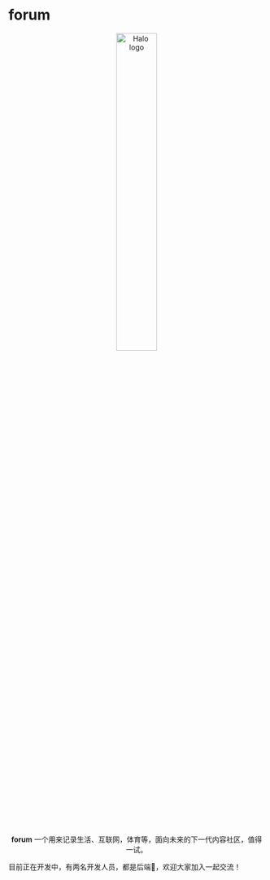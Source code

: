 # forum
<p style="text-align: center">
    <a href="https://github.com/code-messenger/forum" target="_blank" rel="noopener noreferrer">
        <img width="40%" src="https://forum-1308538340.cos.ap-beijing.myqcloud.com/img%2Flogo.jpg" alt="Halo logo" />
    </a>
</p>

<p style="text-align: center"><b>forum</b> 一个用来记录生活、互联网，体育等，面向未来的下一代内容社区，值得一试。</p>

<p>目前正在开发中，有两名开发人员，都是后端🙂，欢迎大家加入一起交流！</p>

